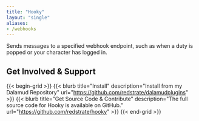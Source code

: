```yaml
---
title: "Hooky"
layout: "single"
aliases:
- /webhooks
---
```


Sends messages to a specified webhook endpoint, such as when a duty is popped or your character has logged in.

## Get Involved & Support

{{< begin-grid >}}
{{< blurb title="Install" description="Install from my Dalamud Repository" url="https://github.com/redstrate/dalamudplugins" >}}
{{< blurb title="Get Source Code & Contribute" description="The full source code for Hooky is available on GitHub." url="https://github.com/redstrate/hooky" >}}
{{< end-grid >}}

